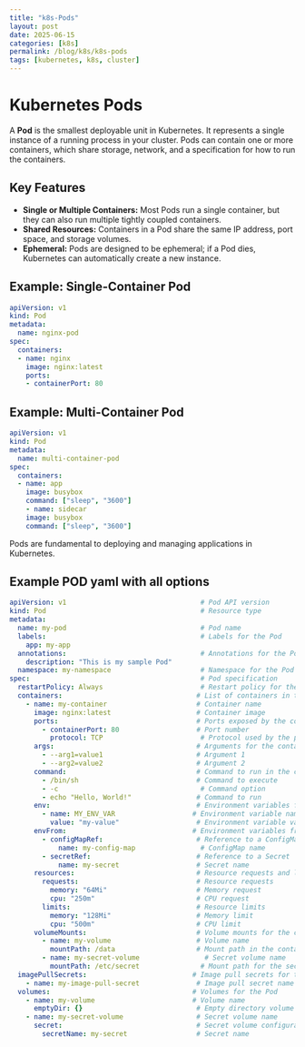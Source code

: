 ```yaml
---
title: "k8s-Pods"
layout: post
date: 2025-06-15
categories: [k8s]
permalink: /blog/k8s/k8s-pods
tags: [kubernetes, k8s, cluster]
---
```


# Kubernetes Pods

A **Pod** is the smallest deployable unit in Kubernetes. It represents a single instance of a running process in your cluster. Pods can contain one or more containers, which share storage, network, and a specification for how to run the containers.

## Key Features

- **Single or Multiple Containers:** Most Pods run a single container, but they can also run multiple tightly coupled containers.
- **Shared Resources:** Containers in a Pod share the same IP address, port space, and storage volumes.
- **Ephemeral:** Pods are designed to be ephemeral; if a Pod dies, Kubernetes can automatically create a new instance.

## Example: Single-Container Pod

```yaml
apiVersion: v1
kind: Pod
metadata:
  name: nginx-pod
spec:
  containers:
  - name: nginx
    image: nginx:latest
    ports:
    - containerPort: 80
```

## Example: Multi-Container Pod

```yaml
apiVersion: v1
kind: Pod
metadata:
  name: multi-container-pod
spec:
  containers:
  - name: app
    image: busybox
    command: ["sleep", "3600"]
    - name: sidecar
    image: busybox
    command: ["sleep", "3600"]
```

Pods are fundamental to deploying and managing applications in Kubernetes.

## Example POD yaml with all options
```yaml
apiVersion: v1                                 # Pod API version
kind: Pod                                      # Resource type
metadata:
  name: my-pod                                 # Pod name
  labels:                                      # Labels for the Pod
    app: my-app
  annotations:                                 # Annotations for the Pod
    description: "This is my sample Pod"
  namespace: my-namespace                      # Namespace for the Pod
spec:                                          # Pod specification
  restartPolicy: Always                        # Restart policy for the Pod
  containers:                                 # List of containers in the Pod
    - name: my-container                      # Container name
      image: nginx:latest                     # Container image
      ports:                                  # Ports exposed by the container
        - containerPort: 80                   # Port number
          protocol: TCP                        # Protocol used by the port
      args:                                   # Arguments for the container
        - --arg1=value1                       # Argument 1
        - --arg2=value2                       # Argument 2
      command:                                # Command to run in the container
        - /bin/sh                             # Command to execute
        - -c                                   # Command option
        - echo "Hello, World!"                # Command to run
      env:                                    # Environment variables for the container
        - name: MY_ENV_VAR                   # Environment variable name
          value: "my-value"                   # Environment variable value
      envFrom:                               # Environment variables from a ConfigMap or Secret
        - configMapRef:                       # Reference to a ConfigMap
            name: my-config-map                # ConfigMap name
        - secretRef:                          # Reference to a Secret
            name: my-secret                   # Secret name
      resources:                              # Resource requests and limits
        requests:                             # Resource requests
          memory: "64Mi"                      # Memory request
          cpu: "250m"                         # CPU request
        limits:                               # Resource limits
          memory: "128Mi"                     # Memory limit
          cpu: "500m"                         # CPU limit
      volumeMounts:                           # Volume mounts for the container
        - name: my-volume                     # Volume name
          mountPath: /data                    # Mount path in the container
        - name: my-secret-volume                # Secret volume name
          mountPath: /etc/secret               # Mount path for the secret
  imagePullSecrets:                          # Image pull secrets for the Pod
    - name: my-image-pull-secret              # Image pull secret name
  volumes:                                   # Volumes for the Pod
    - name: my-volume                        # Volume name
      emptyDir: {}                            # Empty directory volume
    - name: my-secret-volume                  # Secret volume name
      secret:                                 # Secret volume configuration
        secretName: my-secret                 # Secret name
```